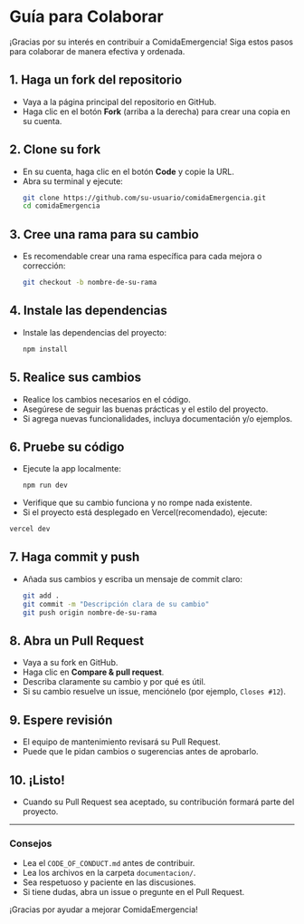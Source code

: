 # Guía para Colaborar

¡Gracias por su interés en contribuir a ComidaEmergencia! Siga estos pasos para colaborar de manera efectiva y ordenada.

## 1. Haga un fork del repositorio

- Vaya a la página principal del repositorio en GitHub.
- Haga clic en el botón **Fork** (arriba a la derecha) para crear una copia en su cuenta.

## 2. Clone su fork

- En su cuenta, haga clic en el botón **Code** y copie la URL.
- Abra su terminal y ejecute:
  ```bash
  git clone https://github.com/su-usuario/comidaEmergencia.git
  cd comidaEmergencia
  ```

## 3. Cree una rama para su cambio

- Es recomendable crear una rama específica para cada mejora o corrección:
  ```bash
  git checkout -b nombre-de-su-rama
  ```

## 4. Instale las dependencias

- Instale las dependencias del proyecto:
  ```bash
  npm install
  ```

## 5. Realice sus cambios

- Realice los cambios necesarios en el código.
- Asegúrese de seguir las buenas prácticas y el estilo del proyecto.
- Si agrega nuevas funcionalidades, incluya documentación y/o ejemplos.

## 6. Pruebe su código

- Ejecute la app localmente:
  ```bash
  npm run dev
  ```
- Verifique que su cambio funciona y no rompe nada existente.
- Si el proyecto está desplegado en Vercel(recomendado), ejecute:

```bash
vercel dev
```

## 7. Haga commit y push

- Añada sus cambios y escriba un mensaje de commit claro:
  ```bash
  git add .
  git commit -m "Descripción clara de su cambio"
  git push origin nombre-de-su-rama
  ```

## 8. Abra un Pull Request

- Vaya a su fork en GitHub.
- Haga clic en **Compare & pull request**.
- Describa claramente su cambio y por qué es útil.
- Si su cambio resuelve un issue, menciónelo (por ejemplo, `Closes #12`).

## 9. Espere revisión

- El equipo de mantenimiento revisará su Pull Request.
- Puede que le pidan cambios o sugerencias antes de aprobarlo.

## 10. ¡Listo!

- Cuando su Pull Request sea aceptado, su contribución formará parte del proyecto.

---

### Consejos

- Lea el `CODE_OF_CONDUCT.md` antes de contribuir.
- Lea los archivos en la carpeta `documentacion/`.
- Sea respetuoso y paciente en las discusiones.
- Si tiene dudas, abra un issue o pregunte en el Pull Request.

¡Gracias por ayudar a mejorar ComidaEmergencia!
